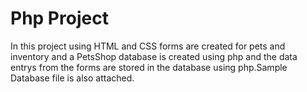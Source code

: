 # Php Project

In this project using HTML and CSS forms are created for pets and inventory and a PetsShop database is created using php and the data entrys from the forms are stored in the database using php.Sample Database file is also attached. 
